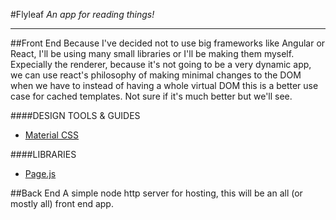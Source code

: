 #Flyleaf
*An app for reading things!*

-----
##Front End
Because I've decided not to use big frameworks like Angular or React, I'll be using many small libraries or
I'll be making them myself. Expecially the renderer, because it's not going to be a very dynamic app, we can
use react's philosophy of making minimal changes to the DOM when we have to instead of having a whole 
virtual DOM this is a better use case for cached templates. Not sure if it's much better but we'll see.

####DESIGN TOOLS & GUIDES

 - [Material CSS](http://materializecss.com/getting-started.html)

####LIBRARIES

 - [Page.js](https://github.com/visionmedia/page.js)

##Back End
A simple node http server for hosting, this will be an all (or mostly all) front end app.
